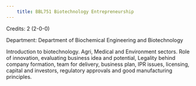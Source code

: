 ```yaml
---
    title: BBL751 Biotechnology Entrepreneurship
---
```

Credits: 2 (2-0-0)

Department: Department of Biochemical Engineering and Biotechnology

Introduction to biotechnology. Agri, Medical and Environment sectors. Role of innovation, evaluating business idea and potential, Legality behind company formation, team for delivery, business plan, IPR issues, licensing, capital and investors, regulatory approvals and good manufacturing principles.